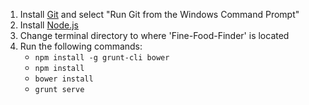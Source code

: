 1. Install [Git](https://git-for-windows.github.io/) and select "Run Git from the Windows Command Prompt"
2. Install [Node.js](https://nodejs.org/en/)
3. Change terminal directory to where 'Fine-Food-Finder' is located
4. Run the following commands:
    - `npm install -g grunt-cli bower`
    - `npm install`
    - `bower install`
    - `grunt serve`
